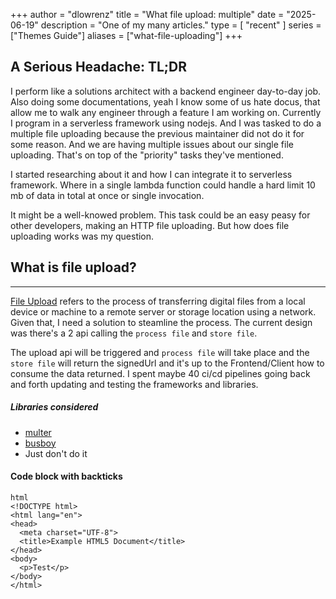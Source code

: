 +++
author = "dlowrenz"
title = "What file upload: multiple"
date = "2025-06-19"
description = "One of my many articles."
type = [
    "recent"
]
series = ["Themes Guide"]
aliases = ["what-file-uploading"]
+++

## A Serious Headache: TL;DR

I perform like a solutions architect with a backend engineer day-to-day job. Also doing some documentations, yeah I know some of us hate docus, that allow me to walk any engineer through a feature I am working on. Currently I program in a serverless framework using nodejs. And I was tasked to do a multiple file uploading because the previous maintainer
did not do it for some reason. And we are having multiple issues about our single file uploading. That's on top of the "priority" tasks they've mentioned.

I started researching about it and how I can integrate it to serverless framework. Where in a single lambda function could handle a hard limit 10 mb of data in total at once or single invocation.

It might be a well-knowed problem. This task could be an easy peasy for other developers, making an HTTP file uploading. But how does file uploading works was my question. 

## What is file upload?
---
[File Upload](https://cloudinary.com/guides/front-end-development/file-upload-as-a-service-how-it-works-and-5-leading-solutions#:~:text=File%20uploads%20can%20be%20initiated,remote%20server%20or%20storage%20location) refers to the process of transferring digital files from a local device or machine to a remote server or storage location using a network. Given that, I need a solution to steamline the process.
The current design was there's a 2 api calling the `process file` and `store file`.

The upload api will be triggered and `process file` will take place and the `store file` will return the signedUrl and it's up to the Frontend/Client how to consume the data returned. I spent maybe 40 ci/cd pipelines going back and forth updating and testing the frameworks and libraries.

##### Libraries considered

* [multer](https://www.npmjs.com/package/multer)
* [busboy](https://www.npmjs.com/package/busboy)
* Just don't do it





#### Code block with backticks

```
html
<!DOCTYPE html>
<html lang="en">
<head>
  <meta charset="UTF-8">
  <title>Example HTML5 Document</title>
</head>
<body>
  <p>Test</p>
</body>
</html>
```
